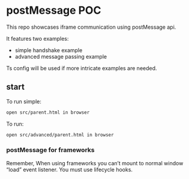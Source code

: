 # postMessage POC

This repo showcases iframe communication using postMessage api.

It features two examples:
- simple handshake example 
- advanced message passing example 

Ts config will be used if more intricate examples are needed.

## start

To run simple:
```sh
open src/parent.html in browser
```

To run:
```sh
open src/advanced/parent.html in browser
```

### postMessage for frameworks

Remember, When using frameworks you can’t mount to normal window “load” event listener. You must use lifecycle hooks.
